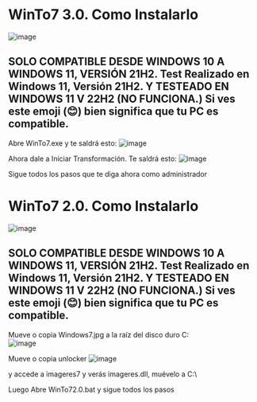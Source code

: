 # WinTo7 3.0. Como Instalarlo
![image](https://user-images.githubusercontent.com/71569318/226742359-dbc3f3fd-f3a8-4e99-8096-7dbe843fb254.png)

## SOLO COMPATIBLE DESDE WINDOWS 10 A WINDOWS 11, VERSIÓN 21H2. Test Realizado en Windows 11, Versión 21H2. Y TESTEADO EN WINDOWS 11 V 22H2 (NO FUNCIONA.) Si ves este emoji (😊) bien significa que tu PC es compatible.
Abre WinTo7.exe y te saldrá esto:
![image](https://user-images.githubusercontent.com/71569318/226740666-575ca5e1-e757-48c8-bed5-aa4f1932fcc4.png)

Ahora dale a Iniciar Transformación. Te saldrá esto: ![image](https://user-images.githubusercontent.com/71569318/226740917-df675ae7-0a2b-4756-81ea-13d20103f97f.png)

Sigue todos los pasos que te diga ahora como administrador




# WinTo7 2.0. Como Instalarlo
![image](https://user-images.githubusercontent.com/71569318/226742383-7e8cc4d2-5983-4216-b3b8-8c99574693e3.png)

## SOLO COMPATIBLE DESDE WINDOWS 10 A WINDOWS 11, VERSIÓN 21H2. Test Realizado en Windows 11, Versión 21H2. Y TESTEADO EN WINDOWS 11 V 22H2 (NO FUNCIONA.) Si ves este emoji (😊) bien significa que tu PC es compatible.

Mueve o copia Windows7.jpg a la raíz del disco duro C:\
![image](https://user-images.githubusercontent.com/71569318/209349678-185bccab-c072-4d0b-be44-b4b91c0754c9.png)




Mueve o copia unlocker
![image](https://user-images.githubusercontent.com/71569318/209351517-30f7c671-cadf-4f58-9282-8719295ce39e.png)


y accede a imageres7 y verás imageres.dll, muévelo a C:\


Luego Abre WinTo72.0.bat y sigue todos los pasos
